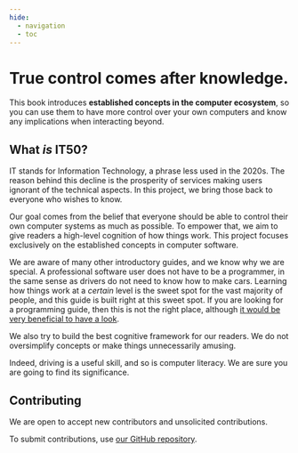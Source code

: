 ```yaml
---
hide:
  - navigation
  - toc
---
```


# True control comes after knowledge.

This book introduces **established concepts in the computer ecosystem**, so you can use them to have more control over your own computers and know any implications when interacting beyond.

## What *is* IT50?

IT stands for Information Technology, a phrase less used in the 2020s. The reason behind this decline is the prosperity of services making users ignorant of the technical aspects. In this project, we bring those back to everyone who wishes to know.

Our goal comes from the belief that everyone should be able to control their own computer systems as much as possible. To empower that, we aim to give readers a high-level cognition of how things work. This project focuses exclusively on the established concepts in computer software.

We are aware of many other introductory guides, and we know why we are special. A professional software user does not have to be a programmer, in the same sense as drivers do not need to know how to make cars. Learning how things work at a *certain* level is the sweet spot for the vast majority of people, and this guide is built right at this sweet spot. If you are looking for a programming guide, then this is not the right place, although [it would be very beneficial to have a look](https://github.com/IT50/engineers-that-need-to-read-it50).

We also try to build the best cognitive framework for our readers. We do not oversimplify concepts or make things unnecessarily amusing.

Indeed, driving is a useful skill, and so is computer literacy. We are sure you are going to find its significance.

## Contributing

We are open to accept new contributors and unsolicited contributions.

To submit contributions, use [our GitHub repository](https://github.com/IT50/book).

